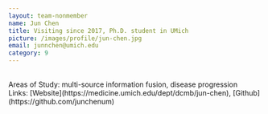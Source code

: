 ```yaml
---
layout: team-nonmember
name: Jun Chen
title: Visiting since 2017, Ph.D. student in UMich
picture: /images/profile/jun-chen.jpg
email: junnchen@umich.edu
category: 9
---
```


<br/>
Areas of Study: multi-source information fusion, disease progression
<br/>
Links: [Website](https://medicine.umich.edu/dept/dcmb/jun-chen), [Github](https://github.com/junchenum)
